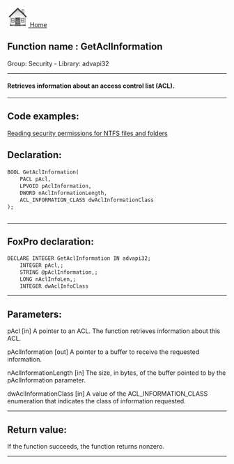 [<img src="../../images/home.png"> Home ](https://github.com/VFPX/Win32API)  

## Function name : GetAclInformation
Group: Security - Library: advapi32    
***  


#### Retrieves information about an access control list (ACL).

***  


## Code examples:
[Reading security permissions for NTFS files and folders](../../samples/sample_516.md)  

## Declaration:
```foxpro  
BOOL GetAclInformation(
	PACL pAcl,
	LPVOID pAclInformation,
	DWORD nAclInformationLength,
	ACL_INFORMATION_CLASS dwAclInformationClass
);
  
```  
***  


## FoxPro declaration:
```foxpro  
DECLARE INTEGER GetAclInformation IN advapi32;
	INTEGER pAcl,;
	STRING @pAclInformation,;
	LONG nAclInfoLen,;
	INTEGER dwAclInfoClass  
```  
***  


## Parameters:
pAcl 
[in] A pointer to an ACL. The function retrieves information about this ACL. 

pAclInformation 
[out] A pointer to a buffer to receive the requested information.

nAclInformationLength 
[in] The size, in bytes, of the buffer pointed to by the pAclInformation parameter. 

dwAclInformationClass 
[in] A value of the ACL_INFORMATION_CLASS enumeration that indicates the class of information requested.   
***  


## Return value:
If the function succeeds, the function returns nonzero.  
***  

